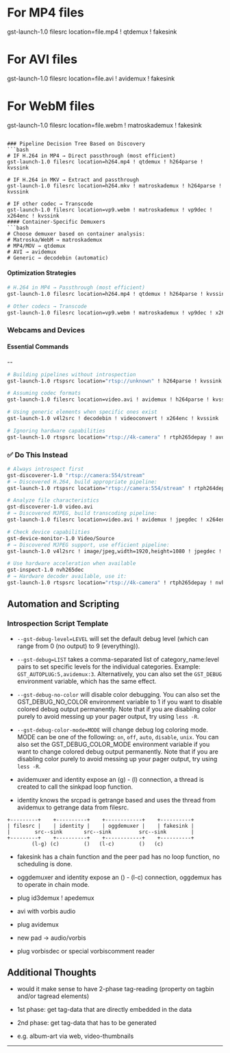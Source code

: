 
# For MP4 files  
gst-launch-1.0 filesrc location=file.mp4 ! qtdemux ! fakesink

# For AVI files
gst-launch-1.0 filesrc location=file.avi ! avidemux ! fakesink

# For WebM files
gst-launch-1.0 filesrc location=file.webm ! matroskademux ! fakesink
```

### Pipeline Decision Tree Based on Discovery
```bash
# IF H.264 in MP4 → Direct passthrough (most efficient)
gst-launch-1.0 filesrc location=h264.mp4 ! qtdemux ! h264parse ! kvssink

# IF H.264 in MKV → Extract and passthrough
gst-launch-1.0 filesrc location=h264.mkv ! matroskademux ! h264parse ! kvssink

# IF other codec → Transcode
gst-launch-1.0 filesrc location=vp9.webm ! matroskademux ! vp9dec ! x264enc ! kvssink
#### Container-Specific Demuxers
```bash
# Choose demuxer based on container analysis:
# Matroska/WebM → matroskademux
# MP4/MOV → qtdemux  
# AVI → avidemux
# Generic → decodebin (automatic)
```

#### Optimization Strategies
```bash
# H.264 in MP4 → Passthrough (most efficient)
gst-launch-1.0 filesrc location=h264.mp4 ! qtdemux ! h264parse ! kvssink

# Other codecs → Transcode
gst-launch-1.0 filesrc location=vp9.webm ! matroskademux ! vp9dec ! x264enc ! kvssink
```

### Webcams and Devices

#### Essential Commands
--
```bash
# Building pipelines without introspection
gst-launch-1.0 rtspsrc location="rtsp://unknown" ! h264parse ! kvssink

# Assuming codec formats
gst-launch-1.0 filesrc location=video.avi ! avidemux ! h264parse ! kvssink

# Using generic elements when specific ones exist
gst-launch-1.0 v4l2src ! decodebin ! videoconvert ! x264enc ! kvssink

# Ignoring hardware capabilities
gst-launch-1.0 rtspsrc location="rtsp://4k-camera" ! rtph265depay ! avdec_h265 ! kvssink
```

### ✅ Do This Instead
```bash
# Always introspect first
gst-discoverer-1.0 "rtsp://camera:554/stream"
# → Discovered H.264, build appropriate pipeline:
gst-launch-1.0 rtspsrc location="rtsp://camera:554/stream" ! rtph264depay ! h264parse ! kvssink

# Analyze file characteristics
gst-discoverer-1.0 video.avi
# → Discovered MJPEG, build transcoding pipeline:
gst-launch-1.0 filesrc location=video.avi ! avidemux ! jpegdec ! x264enc ! kvssink

# Check device capabilities
gst-device-monitor-1.0 Video/Source
# → Discovered MJPEG support, use efficient pipeline:
gst-launch-1.0 v4l2src ! image/jpeg,width=1920,height=1080 ! jpegdec ! x264enc ! kvssink

# Use hardware acceleration when available
gst-inspect-1.0 nvh265dec
# → Hardware decoder available, use it:
gst-launch-1.0 rtspsrc location="rtsp://4k-camera" ! rtph265depay ! nvh265dec ! nvh264enc ! kvssink
```

## Automation and Scripting

### Introspection Script Template
  - `--gst-debug-level=LEVEL` will set the default debug level (which
    can range from 0 (no output) to 9 (everything)).

  - `--gst-debug=LIST` takes a comma-separated list of
    category\_name:level pairs to set specific levels for the individual
    categories. Example: `GST_AUTOPLUG:5,avidemux:3`. Alternatively, you
    can also set the `GST_DEBUG` environment variable, which has the
    same effect.

  - `--gst-debug-no-color` will disable color debugging. You can also
    set the GST\_DEBUG\_NO\_COLOR environment variable to 1 if you want
    to disable colored debug output permanently. Note that if you are
    disabling color purely to avoid messing up your pager output, try
    using `less -R`.

  - `--gst-debug-color-mode=MODE` will change debug log coloring mode.
    MODE can be one of the following: `on`, `off`, `auto`, `disable`,
    `unix`. You can also set the GST\_DEBUG\_COLOR\_MODE environment
    variable if you want to change colored debug output permanently.
    Note that if you are disabling color purely to avoid messing up your
    pager output, try using `less -R`.

  - avidemuxer and identity expose an (g) - (l) connection, a thread is
    created to call the sinkpad loop function.

  - identity knows the srcpad is getrange based and uses the thread from
    avidemux to getrange data from filesrc.

```
+---------+    +----------+    +------------+    +----------+
| filesrc |    | identity |    | oggdemuxer |    | fakesink |
|        src--sink       src--sink         src--sink        |
+---------+    +----------+    +------------+    +----------+
        (l-g) (c)        ()   (l-c)        ()   (c)
```

  - fakesink has a chain function and the peer pad has no loop function,
    no scheduling is done.

  - oggdemuxer and identity expose an () - (l-c) connection, oggdemux
    has to operate in chain mode.


  - plug id3demux \! apedemux

  - avi with vorbis audio

  - plug avidemux

  - new pad → audio/vorbis

  - plug vorbisdec or special vorbiscomment reader

## Additional Thoughts

  - would it make sense to have 2-phase tag-reading (property on tagbin
    and/or tagread elements)

  - 1st phase: get tag-data that are directly embedded in the data

  - 2nd phase: get tag-data that has to be generated

  - e.g. album-art via web, video-thumbnails

---

